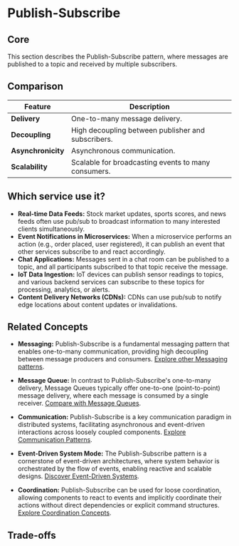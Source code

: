 # Publish-Subscribe

## Core

This section describes the Publish-Subscribe pattern, where messages are published to a topic and received by multiple subscribers.

## Comparison

| Feature | Description |
|---|---|
| **Delivery** | One-to-many message delivery. |
| **Decoupling** | High decoupling between publisher and subscribers. |
| **Asynchronicity** | Asynchronous communication. |
| **Scalability** | Scalable for broadcasting events to many consumers. |

## Which service use it?

-   **Real-time Data Feeds:** Stock market updates, sports scores, and news feeds often use pub/sub to broadcast information to many interested clients simultaneously.
-   **Event Notifications in Microservices:** When a microservice performs an action (e.g., order placed, user registered), it can publish an event that other services subscribe to and react accordingly.
-   **Chat Applications:** Messages sent in a chat room can be published to a topic, and all participants subscribed to that topic receive the message.
-   **IoT Data Ingestion:** IoT devices can publish sensor readings to topics, and various backend services can subscribe to these topics for processing, analytics, or alerts.
-   **Content Delivery Networks (CDNs):** CDNs can use pub/sub to notify edge locations about content updates or invalidations.

## Related Concepts

-   **Messaging:** Publish-Subscribe is a fundamental messaging pattern that enables one-to-many communication, providing high decoupling between message producers and consumers. [Explore other Messaging patterns](../README.md).

-   **Message Queue:** In contrast to Publish-Subscribe's one-to-many delivery, Message Queues typically offer one-to-one (point-to-point) message delivery, where each message is consumed by a single receiver. [Compare with Message Queues](../message-queue/README.md).

-   **Communication:** Publish-Subscribe is a key communication paradigm in distributed systems, facilitating asynchronous and event-driven interactions across loosely coupled components. [Explore Communication Patterns](../../communication/README.md).

-   **Event-Driven System Mode:** The Publish-Subscribe pattern is a cornerstone of event-driven architectures, where system behavior is orchestrated by the flow of events, enabling reactive and scalable designs. [Discover Event-Driven Systems](../../system-mode/event-driven/README.md).

-   **Coordination:** Publish-Subscribe can be used for loose coordination, allowing components to react to events and implicitly coordinate their actions without direct dependencies or explicit command structures. [Explore Coordination Concepts](../../coordination/README.md).

## Trade-offs
